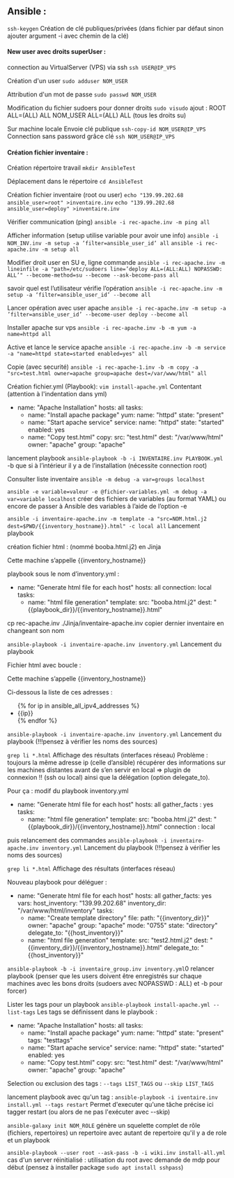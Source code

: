 ## Ansible :

`ssh-keygen`
Création de clé publiques/privées (dans fichier par défaut sinon ajouter argument -i avec chemin de la clé)

#### New user avec droits superUser :


connection au VirtualServer (VPS) via ssh
`ssh USER@IP_VPS`

Création d'un user
`sudo adduser NOM_USER`

Attribution d'un mot de passe
`sudo passwd NOM_USER`

Modification du fichier sudoers pour donner droits
`sudo visudo`
	ajout :
ROOT ALL=(ALL) ALL
NOM_USER ALL=(ALL) ALL
  (tous les droits su)

Sur machine locale
Envoie clé publique
`ssh-copy-id NOM_USER@IP_VPS`
Connection sans password grâce clé 
`ssh NOM_USER@IP_VPS`

#### Création fichier inventaire :

Création répertoire travail 
`mkdir AnsibleTest`

Déplacement dans le répertoire
`cd AnsibleTest`

Création fichier inventaire (root ou user)
`echo "139.99.202.68 ansible_user=root" >inventaire.inv`
`echo "139.99.202.68 ansible_user=deploy" >inventaire.inv`


Vérifier communication (ping)
`ansible -i rec-apache.inv -m ping all`

Afficher information (setup utilise variable pour avoir une info)
`ansible -i NOM_INV.inv -m setup -a ’filter=ansible_user_id’ all`
`ansible -i rec-apache.inv -m setup all`

Modifier droit user en SU e, ligne commande
`ansible -i rec-apache.inv -m lineinfile -a "path=/etc/sudoers line=’deploy ALL=(ALL:ALL) NOPASSWD: ALL’" --become-method=su --become --ask-become-pass all`

savoir quel est l’utilisateur vérifie l’opération `ansible -i rec-apache.inv -m setup -a ‘filter=ansible_user_id’ --become all`

Lancer opération avec user apache 
`ansible -i rec-apache.inv -m setup -a ’filter=ansible_user_id’ --become-user deploy --become all`

Installer apache sur vps
`ansible -i rec-apache.inv -b -m yum -a name=httpd all`

Active et lance le service apache
`ansible -i rec-apache.inv -b -m service -a "name=httpd state=started enabled=yes" all`

Copie (avec securité)
`ansible -i rec-apache-1.inv -b -m copy -a "src=test.html owner=apache group=apache dest=/var/www/html" all`

Création fichier.yml (Playbook):
`vim install-apache.yml`
Contentant (attention à l'indentation dans yml)
- name: "Apache Installation"
  hosts: all
  tasks:
   - name: "Install apache package"
     yum:
      name: "httpd"
      state: "present"
   - name: "Start apache service"
     service:
      name: "httpd"
      state: "started"
      enabled: yes
   - name: "Copy test.html"
     copy:
      src: "test.html"
      dest: "/var/www/html"
      owner: "apache"
      group: "apache"



lancement playbook 
`ansible-playbook -b -i INVENTAIRE.inv PLAYBOOK.yml`
-b que si à l’intérieur il y a de l’installation (nécessite connection root)

Consulter liste inventaire 
`ansible -m debug -a var=groups localhost`




`ansible -e variable=valeur -e @fichier-variables.yml -m debug -a var=variable localhost`
créer des fichiers de variables (au format YAML) ou encore de passer à Ansible des variables à l’aide de l’option -e

`ansible -i inventaire-apache.inv -m template -a "src=NOM.html.j2 dest=$PWD/{{inventory_hostname}}.html" -c local all`
Lancement playbook

création fichier html : (nommé booba.html.j2) en Jinja 
<html>
<head>
<title>Machine {{inventory_hostname}}</title>
</head>
<body>
<p>Cette machine s’appelle {{inventory_hostname}}</p>
</body>
</html>

playbook sous le nom d’inventory.yml :
- name: "Generate html file for each host"
  hosts: all
  connection: local
  tasks:
   - name: "html file generation"
     template:
      src: "booba.html.j2"
      dest: "{{playbook_dir}}/{{inventory_hostname}}.html"

 cp rec-apache.inv ./Jinja/inventaire-apache.inv
	copier dernier inventaire en changeant son nom 

`ansible-playbook -i inventaire-apache.inv inventory.yml`
Lancement du playbook


Fichier html avec boucle :
<html>
<head>
<title>Machine {{inventory_hostname}}</title>
</head>
<body>
<p>Cette machine s’appelle
{{inventory_hostname}}</p>
<p>Ci-dessous la liste de ces adresses :</p>
<ul>
{% for ip in ansible_all_ipv4_addresses %}
<li>{{ip}}</li>
{% endfor %}
</ul>
</body>
</html>


`ansible-playbook -i inventaire-apache.inv inventory.yml`
Lancement du playbook (!!!pensez à vérifier les noms des sources)

`grep li *.html`
	Affichage des résultats (interfaces réseau)
	Problème : toujours la même adresse ip (celle d’ansible)
récupérer des informations sur les machines distantes avant de s’en servir en local ⇒  plugin de connexion !! (ssh ou local) ainsi que la délégation (option delegate_to).

Pour ça : modif du playbook inventory.yml
- name: "Generate html file for each host"
  hosts: all
  gather_facts : yes
  tasks:
   - name: "html file generation"
     template:
      src: "booba.html.j2"
      dest: "{{playbook_dir}}/{{inventory_hostname}}.html"
     connection : local

puis relancement des commandes 
`ansible-playbook -i inventaire-apache.inv inventory.yml`
Lancement du playbook (!!!pensez à vérifier les noms des sources)

`grep li *.html`
Affichage des résultats (interfaces réseau)


Nouveau playbook pour déléguer :
- name: "Generate html file for each host"
  hosts: all
  gather_facts: yes
  vars:
   host_inventory: "139.99.202.68"
   inventory_dir: "/var/www/html/inventory"
  tasks:
   - name: "Create template directory"
     file:
      path: "{{inventory_dir}}"
      owner: "apache"
      group: "apache"
      mode: "0755"
      state: "directory"
      delegate_to: "{{host_inventory}}"
   - name: "html file generation"
     template:
      src: "test2.html.j2"
      dest: "{{inventory_dir}}/{{inventory_hostname}}.html"
     delegate_to: "{{host_inventory}}"

`ansible-playbook -b -i inventaire_group.inv inventory.yml`0
relancer playbook (penser que les users doivent être enregistrés sur chaque machines avec 	les bons droits (sudoers avec NOPASSWD : ALL) et -b pour forcer)




Lister les tags pour un playbook
`ansible-playbook install-apache.yml --list-tags`
Les tags se définissent dans le playbook : 

- name: "Apache Installation"
  hosts: all
  tasks:
   - name: "Install apache package"
     yum:
      name: "httpd"
      state: "present"
     tags: "testtags"
   - name: "Start apache service"
     service:
      name: "httpd"
      state: "started"
      enabled: yes
   - name: "Copy test.html"
     copy:
      src: "test.html"
      dest: "/var/www/html"
      owner: "apache"
      group: "apache"



Selection ou exclusion des tags : 
`--tags LIST_TAGS` ou `--skip LIST_TAGS`

lancement playbook avec qu'un tag : 
`ansible-playbook -i iventaire.inv install.yml --tags restart`
Permet d'executer qu'une tâche précise ici tagger restart (ou alors de ne pas l'exécuter avec --skip)

`ansible-galaxy init NOM_ROLE`
génère un squelette complet de rôle (fichiers, repertoires)
un repertoire avec autant de repertoire qu'il y a de role et un playbook 

`ansible-playbook --user root --ask-pass -b -i wiki.inv install-all.yml`
cas d'un server réinitialisé : utilisation du root avec demande de mdp pour début 
(pensez à installer package `sudo apt install sshpass`)
